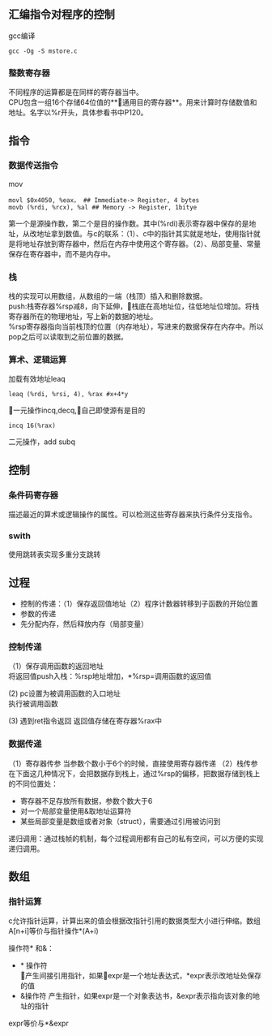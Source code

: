 ## 汇编指令对程序的控制

gcc编译
```
gcc -Og -S mstore.c
```
### 整数寄存器
不同程序的运算都是在同样的寄存器当中。<br>
CPU包含一组16个存储64位值的**通用目的寄存器**。用来计算时存储数值和地址。名字以%r开头，具体参看书中P120。
## 指令
### 数据传送指令
mov
```
movl $0x4050, %eax， ## Immediate-> Register, 4 bytes
movb (%rdi, %rcx), %al ## Memory -> Register, 1bitye
```
第一个是源操作数，第二个是目的操作数。其中(%rdi)表示寄存器中保存的是地址，从改地址拿到数值。与c的联系：（1）、c中的指针其实就是地址，使用指针就是将地址存放到寄存器中，然后在内存中使用这个寄存器。（2）、局部变量、常量保存在寄存器中，而不是内存中。
### 栈
栈的实现可以用数组，从数组的一端（栈顶）插入和删除数据。<br>
push:栈寄存器%rsp减8，向下延伸，栈底在高地址位，往低地址位增加。将栈寄存器所在的物理地址，写上新的数据的地址。<br>
%rsp寄存器指向当前栈顶的位置（内存地址），写进来的数据保存在内存中。所以pop之后可以读取到之前位置的数据。
### 算术、逻辑运算
加载有效地址leaq
```
leaq (%rdi, %rsi, 4), %rax #x+4*y
```
一元操作incq,decq,自己即使源有是目的
```
incq 16(%rax)
```
二元操作，add subq
##  控制
### 条件码寄存器
描述最近的算术或逻辑操作的属性。可以检测这些寄存器来执行条件分支指令。
### swith
使用跳转表实现多重分支跳转
## 过程
- 控制的传递：（1）保存返回值地址（2）程序计数器转移到子函数的开始位置
- 参数的传递
- 先分配内存，然后释放内存（局部变量）

### 控制传递
（1）保存调用函数的返回地址<br>
将返回值push入栈：%rsp地址增加，*%rsp=调用函数的返回值<br>

 (2) pc设置为被调用函数的入口地址<br>
 执行被调用函数

 (3) 遇到ret指令返回
 返回值存储在寄存器%rax中

### 数据传递
（1）寄存器传参
当参数个数小于6个的时候，直接使用寄存器传递
（2）栈传参
在下面这几种情况下，会把数据存到栈上，通过%rsp的偏移，把数据存储到栈上的不同位置处：
- 寄存器不足存放所有数据，参数个数大于6
- 对一个局部变量使用&取地址运算符
- 某些局部变量是数组或者对象（struct），需要通过引用被访问到

递归调用：通过栈帧的机制，每个过程调用都有自己的私有空间，可以方便的实现递归调用。

## 数组
### 指针运算
c允许指针运算，计算出来的值会根据改指针引用的数据类型大小进行伸缩。数组A[n+i]等价与指针操作*(A+i)


操作符* 和&：
- \* 操作符<br>
产生间接引用指针，如果expr是一个地址表达式，*expr表示改地址处保存的值
- &操作符
产生指针，如果expr是一个对象表达书，&expr表示指向该对象的地址的指针

expr等价与*&expr
